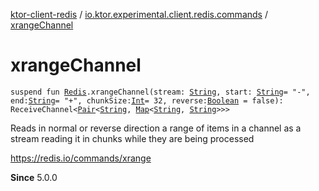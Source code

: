 [ktor-client-redis](../index.md) / [io.ktor.experimental.client.redis.commands](index.md) / [xrangeChannel](./xrange-channel.md)

# xrangeChannel

`suspend fun `[`Redis`](../io.ktor.experimental.client.redis/-redis/index.md)`.xrangeChannel(stream: `[`String`](https://kotlinlang.org/api/latest/jvm/stdlib/kotlin/-string/index.html)`, start: `[`String`](https://kotlinlang.org/api/latest/jvm/stdlib/kotlin/-string/index.html)` = "-", end: `[`String`](https://kotlinlang.org/api/latest/jvm/stdlib/kotlin/-string/index.html)` = "+", chunkSize: `[`Int`](https://kotlinlang.org/api/latest/jvm/stdlib/kotlin/-int/index.html)` = 32, reverse: `[`Boolean`](https://kotlinlang.org/api/latest/jvm/stdlib/kotlin/-boolean/index.html)` = false): ReceiveChannel<`[`Pair`](https://kotlinlang.org/api/latest/jvm/stdlib/kotlin/-pair/index.html)`<`[`String`](https://kotlinlang.org/api/latest/jvm/stdlib/kotlin/-string/index.html)`, `[`Map`](https://kotlinlang.org/api/latest/jvm/stdlib/kotlin.collections/-map/index.html)`<`[`String`](https://kotlinlang.org/api/latest/jvm/stdlib/kotlin/-string/index.html)`, `[`String`](https://kotlinlang.org/api/latest/jvm/stdlib/kotlin/-string/index.html)`>>>`

Reads in normal or reverse direction a range of items in a channel as a stream reading it in chunks
while they are being processed

https://redis.io/commands/xrange

**Since**
5.0.0

